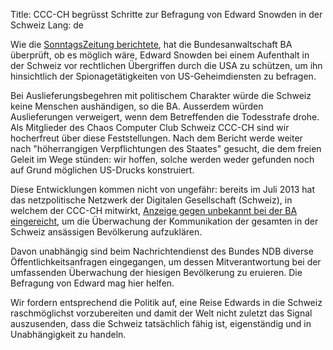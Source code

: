 Title: CCC-CH begrüsst Schritte zur Befragung von Edward Snowden in der Schweiz
Lang: de

Wie die [SonntagsZeitung berichtete](http://webapp.sonntagszeitung.ch/read/sz_07_09_2014/nachrichten/Bundesanwaltschaft-ebnet-Weg-fuer-Anhoerung-von-Edward-Snowden-14366), hat die Bundesanwaltschaft BA überprüft, ob es möglich wäre, Edward Snowden bei einem Aufenthalt in der Schweiz vor rechtlichen Übergriffen durch die USA zu schützen, um ihn hinsichtlich der Spionagetätigkeiten von US-Geheimdiensten zu befragen.

Bei Auslieferungsbegehren mit politischem Charakter würde die Schweiz keine Menschen aushändigen, so die BA. Ausserdem würden Auslieferungen verweigert, wenn dem Betreffenden die Todesstrafe drohe. Als Mitglieder des Chaos Computer Club Schweiz CCC-CH sind wir hocherfreut über diese Feststellungen. Nach dem Bericht werde weiter nach "höherrangigen Verpflichtungen des Staates" gesucht, die dem freien Geleit im Wege stünden: wir hoffen, solche werden weder gefunden noch auf Grund möglichen US-Drucks konstruiert.

Diese Entwicklungen kommen nicht von ungefähr: bereits im Juli 2013 hat das netzpolitische Netzwerk der Digitalen Gesellschaft (Schweiz), in welchem der CCC-CH mitwirkt, [Anzeige gegen unbekannt bei der BA eingereicht](https://www.digitale-gesellschaft.ch/2013/07/07/strafanzeige-wegen-verbotenem-nachrichtendienst-bezuglich-prismtempora/), um die Überwachung der Kommunikation der gesamten in der Schweiz ansässigen Bevölkerung aufzuklären.

Davon unabhängig sind beim Nachrichtendienst des Bundes NDB diverse Öffentlichkeitsanfragen eingegangen, um dessen Mitverantwortung bei der umfassenden Überwachung der hiesigen Bevölkerung zu eruieren. Die Befragung von Edward mag hier helfen.

Wir fordern entsprechend die Politik auf, eine Reise Edwards in die Schweiz raschmöglichst vorzubereiten und damit der Welt nicht zuletzt das Signal auszusenden, dass die Schweiz tatsächlich fähig ist, eigenständig und in Unabhängigkeit zu handeln.
